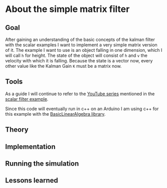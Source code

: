 # About the simple matrix filter

## Goal

After gaining an understanding of the basic concepts of the kalman filter with the scalar examples I want to implement a very simple matrix version of it.
The example I want to use is an object falling in one dimension, which I will call `h` for height.
The state of the object will consist of `h` and `v` the velocity with which it is falling.
Because the state is a vector now, every other value like the Kalman Gain `K` must be a matrix now.

## Tools

As a guide I will continue to refer to the [YouTube series](https://www.youtube.com/watch?v=CaCcOwJPytQ&list=PLX2gX-ftPVXU3oUFNATxGXY90AULiqnWT&index=2) mentioned in the [scalar filter example](../scalar_filter/AboutScalarFilter.md).

Since this code will eventually run in c++ on an Arduino I am using c++ for this example with the [BasicLinearAlgebra library](https://github.com/tomstewart89/BasicLinearAlgebra).

## Theory 

## Implementation

## Running the simulation

## Lessons learned